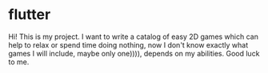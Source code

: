 # flutter
Hi! This is my project.
I want to write a catalog of easy 2D games which can help to relax or spend time doing nothing, now I don't know exactly what games I will include, maybe only one)))), depends on my abilities.
Good luck to me.
